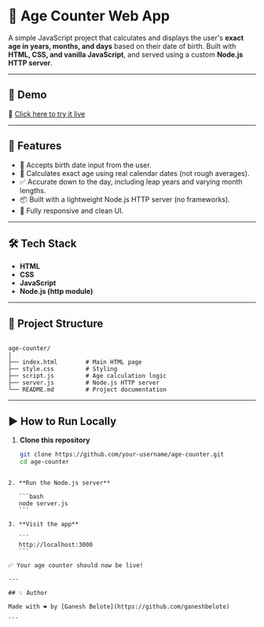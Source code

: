 # 🎂 Age Counter Web App

A simple JavaScript project that calculates and displays the user's **exact age in years, months, and days** based on their date of birth. Built with **HTML, CSS, and vanilla JavaScript**, and served using a custom **Node.js HTTP server**.

---

## 📸 Demo

🔗 [Click here to try it live](https://age-counter-dfgj.onrender.com)

---

## 🚀 Features

- 📅 Accepts birth date input from the user.
- 🧠 Calculates exact age using real calendar dates (not rough averages).
- ✅ Accurate down to the day, including leap years and varying month lengths.
- 📦 Built with a lightweight Node.js HTTP server (no frameworks).
- 📱 Fully responsive and clean UI.

---

## 🛠️ Tech Stack

- **HTML**
- **CSS**
- **JavaScript**
- **Node.js (http module)**

---

## 📁 Project Structure

```

age-counter/
│
├── index.html        # Main HTML page
├── style.css         # Styling
├── script.js         # Age calculation logic
├── server.js         # Node.js HTTP server
└── README.md         # Project documentation

````

---

## ▶️ How to Run Locally

1. **Clone this repository**
   ```bash
   git clone https://github.com/your-username/age-counter.git
   cd age-counter
````

2. **Run the Node.js server**

   ```bash
   node server.js
   ```

3. **Visit the app**

   ```
   http://localhost:3000
   ```

✅ Your age counter should now be live!

---

## 💡 Author

Made with ❤️ by [Ganesh Belote](https://github.com/ganeshbelote)

```
